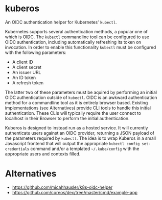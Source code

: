 # kuberos
An OIDC authentication helper for Kubernetes' `kubectl`.

Kubernetes supports several authentication methods, a popular one of which is OIDC.
The `kubectl` commandline tool can be configured to use OIDC authentication, including
automatically refreshing its token on invocation. In order to enable this
functionality `kubectl` must be configured with the following parameters:
* A client ID
* A client secret
* An issuer URL
* An ID token
* A refresh token

The latter two of these parameters must be aquired by performing an initial OIDC
authentication outside of `kubectl`. OIDC is an awkward authentication method for a
commandline tool as it is entirely browser based. Existing implementations (see
Alternatives) provide CLI tools to handle this initial authentication. These CLIs will
typically require the user connect to localhost in their Browser to perform the initial
authentication.

Kuberos is designed to instead run as a hosted service. It will currently authenticate
users against an OIDC provider, returning a JSON payload of the parameters required by
`kubectl`. The idea is to wrap Kuberos in a small Javascript frontend that will output
the appropriate `kubectl config set-credentials` command and/or a templated
`~/.kube/config` with the appropriate users and contexts filled.

# Alternatives
* https://github.com/micahhausler/k8s-oidc-helper
* https://github.com/coreos/dex/tree/master/cmd/example-app
